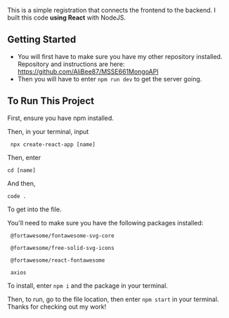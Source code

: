 This is a simple registration that connects the frontend to the backend. I built this code **using React** with NodeJS. 

## Getting Started 
  - You will first have to make sure you have my other repository installed. Repository and instructions are here: 
https://github.com/AliBee87/MSSE661MongoAPI
  - Then you will have to enter `npm run dev` to get the server going. 

## To Run This Project
 First, ensure you have npm installed.

 Then, in your terminal, input 

 ```
  npx create-react-app [name]
 ```

 Then, enter 

 ```
 cd [name]
 ```

 And then, 

 ```
 code .
 ```

 To get into the file. 

 
 You'll need to make sure you have the following packages installed: 
 
   ```
    @fortawesome/fontawesome-svg-core
   
    @fortawesome/free-solid-svg-icons
    
    @fortawesome/react-fontawesome
    
    axios
   ```
  
  To install, enter `npm i` and the package in your terminal.
   
  Then, to run, go to the file location, then enter `npm start` in your terminal. Thanks for checking out my work! 
